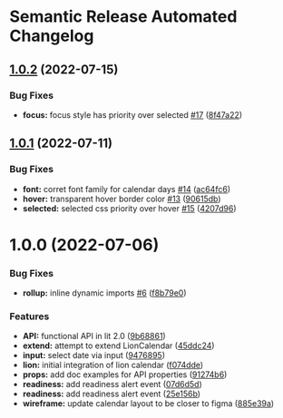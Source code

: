 # Semantic Release Automated Changelog

## [1.0.2](https://github.com/AlaskaAirlines/auro-calendar/compare/v1.0.1...v1.0.2) (2022-07-15)


### Bug Fixes

* **focus:** focus style has priority over selected [#17](https://github.com/AlaskaAirlines/auro-calendar/issues/17) ([8f47a22](https://github.com/AlaskaAirlines/auro-calendar/commit/8f47a22d45ea48458944e332873fd323121eed40))

## [1.0.1](https://github.com/AlaskaAirlines/auro-calendar/compare/v1.0.0...v1.0.1) (2022-07-11)


### Bug Fixes

* **font:** corret font family for calendar days [#14](https://github.com/AlaskaAirlines/auro-calendar/issues/14) ([ac64fc6](https://github.com/AlaskaAirlines/auro-calendar/commit/ac64fc68fcabb9dd170e7fde800e887e7f36c016))
* **hover:** transparent hover border color [#13](https://github.com/AlaskaAirlines/auro-calendar/issues/13) ([90615db](https://github.com/AlaskaAirlines/auro-calendar/commit/90615dbe4b3a8a074b6152b127b8ac5d5164d50c))
* **selected:** selected css priority over hover [#15](https://github.com/AlaskaAirlines/auro-calendar/issues/15) ([4207d96](https://github.com/AlaskaAirlines/auro-calendar/commit/4207d969a9c19deaedc2a4b15fba6ae958c91092))

# 1.0.0 (2022-07-06)


### Bug Fixes

* **rollup:** inline dynamic imports [#6](https://github.com/AlaskaAirlines/auro-calendar/issues/6) ([f8b79e0](https://github.com/AlaskaAirlines/auro-calendar/commit/f8b79e07407568a9f253de897de6433920eb57a6))


### Features

* **API:** functional API in lit 2.0 ([9b68861](https://github.com/AlaskaAirlines/auro-calendar/commit/9b6886174af84a607228ec28c8979d05598c93fc))
* **extend:** attempt to extend LionCalendar ([45ddc24](https://github.com/AlaskaAirlines/auro-calendar/commit/45ddc242f49086192ba68fb9bd7144837bdcd2c6))
* **input:** select date via input ([9476895](https://github.com/AlaskaAirlines/auro-calendar/commit/9476895e5fe27a9ef07bbdf98c5dff5c130e70fd))
* **lion:** initial integration of lion calendar ([f074dde](https://github.com/AlaskaAirlines/auro-calendar/commit/f074dde42e58efe73b2f5d79caeb31953a992d9a))
* **props:** add doc examples for API properties ([91274b6](https://github.com/AlaskaAirlines/auro-calendar/commit/91274b66cdab667d583dad43d38416abd39e4d73))
* **readiness:** add readiness alert event ([07d6d5d](https://github.com/AlaskaAirlines/auro-calendar/commit/07d6d5d4b1cc6dbc16b159efa0ba4c70f1998cea))
* **readiness:** add readiness alert event ([25e156b](https://github.com/AlaskaAirlines/auro-calendar/commit/25e156bd71821ac47cff9c98b7e14ea7f5182c50))
* **wireframe:** update calendar layout to be closer to figma ([885e39a](https://github.com/AlaskaAirlines/auro-calendar/commit/885e39afdf8871b64196f3c94d1cd8f2a4e08c36))
